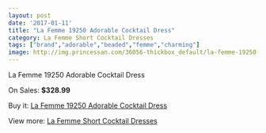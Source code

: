 ```yaml
---
layout: post
date: '2017-01-11'
title: "La Femme 19250 Adorable Cocktail Dress"
category: La Femme Short Cocktail Dresses
tags: ["brand","adorable","beaded","femme","charming"]
image: http://img.princessan.com/36056-thickbox_default/la-femme-19250-adorable-cocktail-dress.jpg
---
```

La Femme 19250 Adorable Cocktail Dress

On Sales: **$328.99**
<a href="https://www.princessan.com/en/16869-la-femme-19250-adorable-cocktail-dress.html"><amp-img layout="responsive" width="600" height="600" src="//img.princessan.com/36056-thickbox_default/la-femme-19250-adorable-cocktail-dress.jpg" alt="La Femme 19250 Adorable Cocktail Dress 0" /></a>

Buy it: [La Femme 19250 Adorable Cocktail Dress](https://www.princessan.com/en/16869-la-femme-19250-adorable-cocktail-dress.html "La Femme 19250 Adorable Cocktail Dress")

View more: [La Femme Short Cocktail Dresses](https://www.princessan.com/en/140- "La Femme Short Cocktail Dresses")